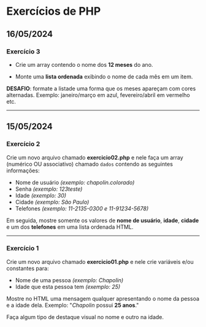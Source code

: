 # Exercícios de PHP

## 16/05/2024

### Exercício 3

- Crie um array contendo o nome dos **12 meses** do ano.

- Monte uma **lista ordenada** exibindo o nome de cada mês em um item.

**DESAFIO**: formate a listade uma forma que os meses apareçam com cores alternadas. Exemplo: janeiro/março em azul, fevereiro/abril em vermelho etc.

---

## 15/05/2024

### Exercício 2

Crie um novo arquivo chamado **exercicio02.php** e nele faça um array (numérico OU associativo) chamado `dados` contendo as seguintes informações:

- Nome de usuário *(exemplo: chapolin.colorado)*
- Senha *(exemplo: 123teste)*
- Idade *(exemplo: 30)*
- Cidade *(exemplo: São Paulo)*
- Telefones *(exemplo: 11-2135-0300 e 11-91234-5678)*

Em seguida, mostre somente os valores de **nome de usuário**, **idade**, **cidade** e um dos **telefones** em uma lista ordenada HTML.

---

### Exercício 1

Crie um novo arquivo chamado **exercicio01.php** e nele crie variáveis e/ou constantes para:

- Nome de uma pessoa *(exemplo: Chapolin)*
- Idade que esta pessoa tem *(exemplo: 25)*

Mostre no HTML uma mensagem qualquer apresentando o nome da pessoa e a idade dela. Exemplo: "*Chapolin* possui **25 anos**."

Faça algum tipo de destaque visual no nome e outro na idade.